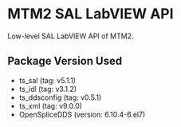 # MTM2 SAL LabVIEW API

Low-level SAL LabVIEW API of MTM2.

## Package Version Used

- ts_sal (tag: v5.1.1)
- ts_idl (tag: v3.1.2)
- ts_ddsconfig (tag: v0.5.1)
- ts_xml (tag: v9.0.0)
- OpenSpliceDDS (version: 6.10.4-6.el7)
